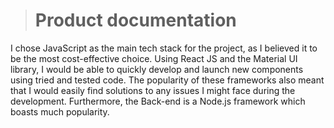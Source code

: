 > # Product documentation

I chose JavaScript as the main tech stack for the project, as I believed it to be the most cost-effective choice.
Using React JS and the Material UI library, I would be able to quickly develop and launch new components using
tried and tested code. The popularity of these frameworks also meant that I would easily find solutions to any
issues I might face during the development. Furthermore, the Back-end is a Node.js framework which boasts
much popularity.
